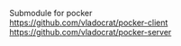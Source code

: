 Submodule for pocker <br>
https://github.com/vladocrat/pocker-client <br>
https://github.com/vladocrat/pocker-server 
